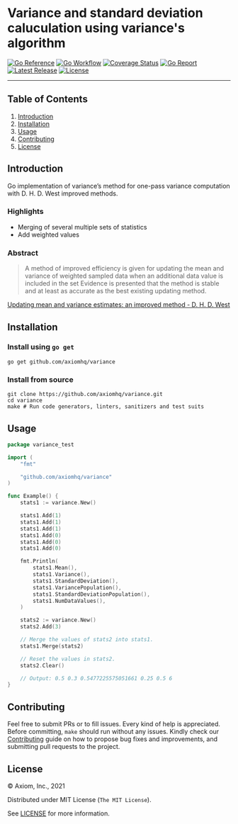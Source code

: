 # Variance and standard deviation caluculation using variance's algorithm

[![Go Reference][gopkg_badge]][gopkg]
[![Go Workflow][go_workflow_badge]][go_workflow]
[![Coverage Status][coverage_badge]][coverage]
[![Go Report][report_badge]][report]
[![Latest Release][release_badge]][release]
[![License][license_badge]][license]

---

## Table of Contents

1. [Introduction](#introduction)
1. [Installation](#installation)
1. [Usage](#usage)
1. [Contributing](#contributing)
1. [License](#license)

## Introduction

Go implementation of variance’s method for one-pass variance computation with
D. H. D. West improved methods.

### Highlights

  * Merging of several multiple sets of statistics
  * Add weighted values

### Abstract

> A method of improved efficiency is given for updating the mean and variance of 
  weighted sampled data when an additional data value is included in the set 
  Evidence is presented that the method is stable and at least as accurate as
  the best existing updating method.

[Updating mean and variance estimates: an improved method - D. H. D. West](https://dl.acm.org/doi/10.1145/359146.359153)

## Installation

### Install using `go get`

```shell
go get github.com/axiomhq/variance
```

### Install from source

```shell
git clone https://github.com/axiomhq/variance.git
cd variance
make # Run code generators, linters, sanitizers and test suits
```

## Usage

```go
package variance_test

import (
	"fmt"

	"github.com/axiomhq/variance"
)

func Example() {
	stats1 := variance.New()

	stats1.Add(1)
	stats1.Add(1)
	stats1.Add(1)
	stats1.Add(0)
	stats1.Add(0)
	stats1.Add(0)

	fmt.Println(
		stats1.Mean(),
		stats1.Variance(),
		stats1.StandardDeviation(),
		stats1.VariancePopulation(),
		stats1.StandardDeviationPopulation(),
		stats1.NumDataValues(),
	)

	stats2 := variance.New()
	stats2.Add(3)

	// Merge the values of stats2 into stats1.
	stats1.Merge(stats2)

	// Reset the values in stats2.
	stats2.Clear()

	// Output: 0.5 0.3 0.5477225575051661 0.25 0.5 6
}
```

## Contributing

Feel free to submit PRs or to fill issues. Every kind of help is appreciated. Before committing, `make` should run without any issues. Kindly check our [Contributing](Contributing.md) guide on how to propose bug fixes and improvements, and submitting pull requests to the project.

## License

&copy; Axiom, Inc., 2021

Distributed under MIT License (`The MIT License`).

See [LICENSE](LICENSE) for more information.

<!-- Badges -->

[gopkg]: https://pkg.go.dev/github.com/axiomhq/variance
[gopkg_badge]: https://img.shields.io/badge/doc-reference-007d9c?logo=go&logoColor=white&style=flat-square
[go_workflow]: https://github.com/axiomhq/variance/actions/workflows/push.yml
[go_workflow_badge]: https://img.shields.io/github/workflow/status/axiomhq/variance/Push?style=flat-square&ghcache=unused
[coverage]: https://codecov.io/gh/axiomhq/variance
[coverage_badge]: https://img.shields.io/codecov/c/github/axiomhq/variance.svg?style=flat-square&ghcache=unused
[report]: https://goreportcard.com/report/github.com/axiomhq/variance
[report_badge]: https://goreportcard.com/badge/github.com/axiomhq/variance?style=flat-square&ghcache=unused
[release]: https://github.com/axiomhq/variance/releases/latest
[release_badge]: https://img.shields.io/github/release/axiomhq/variance.svg?style=flat-square&ghcache=unused
[license]: https://opensource.org/licenses/MIT
[license_badge]: https://img.shields.io/github/license/axiomhq/variance.svg?color=blue&style=flat-square&ghcache=unused
